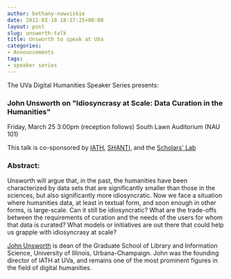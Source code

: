 ```yaml
---
author: bethany-nowviskie
date: 2011-03-18 18:17:25+00:00
layout: post
slug: unsworth-talk
title: Unsworth to speak at UVa
categories:
- Announcements
tags:
- speaker series
---
```


The UVa Digital Humanities Speaker Series presents: 


### John Unsworth on "Idiosyncrasy at Scale: Data Curation in the Humanities"


Friday, March 25
3:00pm (reception follows)
South Lawn Auditorium (NAU 101)

This talk is co-sponsored by [IATH](http://iath.virginia.edu), [SHANTI](http://uvashanti.org), and the [Scholars' Lab](http://scholarslab.org)



### Abstract:

Unsworth will argue that, in the past, the humanities have been characterized by data sets that are significantly smaller than those in the sciences, but also significantly more idiosyncratic. Now we face a situation where humanities data, at least in textual form, and soon enough in other forms, is large-scale. Can it still be idiosyncratic? What are the trade-offs between the requirements of curation and the needs of the users for whom that data is curated? What models or initiatives are out there that could help us grapple with idiosyncrasy at scale?

[John Unsworth](http://www3.isrl.illinois.edu/~unsworth/) is dean of the Graduate School of Library and Information Science, University of Illinois, Urbana-Champaign.  John was the founding director of IATH at UVa, and remains one of the most prominent figures in the field of digital humanities.
